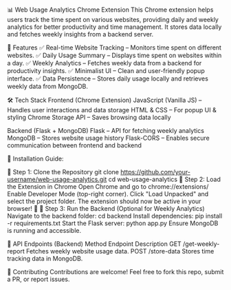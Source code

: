 📊 Web Usage Analytics Chrome Extension
This Chrome extension helps users track the time spent on various websites, providing daily and weekly analytics for better productivity and time management. It stores data locally and fetches weekly insights from a backend server.

📜 Features
✅ Real-time Website Tracking – Monitors time spent on different websites.
✅ Daily Usage Summary – Displays time spent on websites within a day.
✅ Weekly Analytics – Fetches weekly data from a backend for productivity insights.
✅ Minimalist UI – Clean and user-friendly popup interface.
✅ Data Persistence – Stores daily usage locally and retrieves weekly data from MongoDB.

🛠️ Tech Stack
Frontend (Chrome Extension)
JavaScript (Vanilla JS) – Handles user interactions and data storage
HTML & CSS – For popup UI & styling
Chrome Storage API – Saves browsing data locally

Backend (Flask + MongoDB)
Flask – API for fetching weekly analytics
MongoDB – Stores website usage history
Flask-CORS – Enables secure communication between frontend and backend

🚀 Installation Guide:

🔧 Step 1: Clone the Repository
git clone https://github.com/your-username/web-usage-analytics.git
cd web-usage-analytics
🔧 Step 2: Load the Extension in Chrome
Open Chrome and go to chrome://extensions/
Enable Developer Mode (top-right corner).
Click "Load Unpacked" and select the project folder.
The extension should now be active in your browser! 🎉
🔧 Step 3: Run the Backend (Optional for Weekly Analytics)
Navigate to the backend folder:
cd backend
Install dependencies:
pip install -r requirements.txt
Start the Flask server:
python app.py
Ensure MongoDB is running and accessible.

📝 API Endpoints (Backend)
Method	Endpoint	Description
GET	/get-weekly-report	Fetches weekly website usage data.
POST	/store-data	Stores time tracking data in MongoDB.

🤝 Contributing
Contributions are welcome! Feel free to fork this repo, submit a PR, or report issues.
